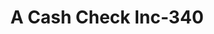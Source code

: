 ---
f_zip-code: 40342
f_state-code: KY
title: A Cash Check Inc-340
f_phone: 502-839-9816
f_city-only: Lawrenceburg
f_address: 1260 Anderson Crossing Dr Lawrenceburg
f_location-unique-id: '340'
slug: a-cash-check-inc-340
updated-on: '2024-05-30T13:46:58.046Z'
created-on: '2024-05-30T13:36:59.803Z'
published-on: '2024-05-30T13:54:32.469Z'
f_city-state: cms/city/lawrenceburg-ky.md
f_company: cms/company/a-cash-check-inc.md
f_state: cms/state/kentucky.md
layout: '[payday-loan].html'
tags: payday-loan
---